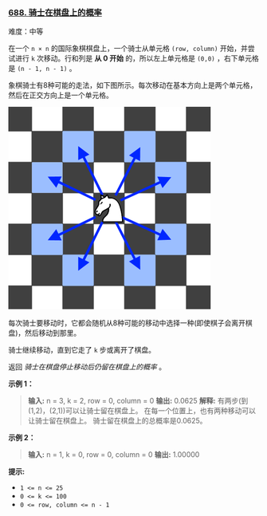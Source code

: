 ### [688\. 骑士在棋盘上的概率](https://leetcode.cn/problems/knight-probability-in-chessboard/)

难度：中等

在一个 <code>n &times; n</code> 的国际象棋棋盘上，一个骑士从单元格 `(row, column)` 开始，并尝试进行 `k` 次移动。行和列是 **从 0 开始** 的，所以左上单元格是 `(0,0)` ，右下单元格是 `(n - 1, n - 1)` 。

象棋骑士有8种可能的走法，如下图所示。每次移动在基本方向上是两个单元格，然后在正交方向上是一个单元格。

![](./assets/img/Question0688.png)

每次骑士要移动时，它都会随机从$8$种可能的移动中选择一种(即使棋子会离开棋盘)，然后移动到那里。

骑士继续移动，直到它走了 `k` 步或离开了棋盘。

返回 _骑士在棋盘停止移动后仍留在棋盘上的概率_ 。

**示例 1：**

> **输入:** n = 3, k = 2, row = 0, column = 0
> **输出:** 0.0625
> **解释:** 有两步(到(1,2)，(2,1))可以让骑士留在棋盘上。
> 在每一个位置上，也有两种移动可以让骑士留在棋盘上。
> 骑士留在棋盘上的总概率是0.0625。

**示例 2：**

> **输入:** n = 1, k = 0, row = 0, column = 0
> **输出:** 1.00000

**提示:**

- `1 <= n <= 25`
- `0 <= k <= 100`
- `0 <= row, column <= n - 1`
